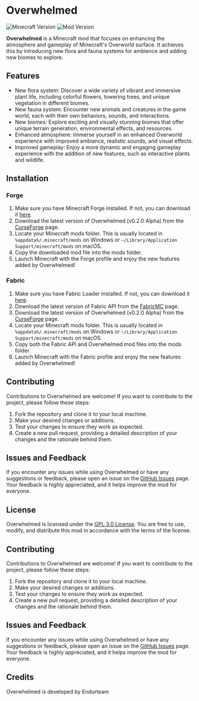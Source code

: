 # Overwhelmed

![Minecraft Version](https://img.shields.io/badge/Minecraft%20Version-1.20.0-brightgreen.svg)
![Mod Version](https://img.shields.io/badge/Mod%20Version-0.2.0%20Alpha-blue.svg)

**Overwhelmed** is a Minecraft mod that focuses on enhancing the atmosphere and gameplay of Minecraft's Overworld surface. It achieves this by introducing new flora and fauna systems for ambience and adding new biomes to explore.

## Features

- New flora system: Discover a wide variety of vibrant and immersive plant life, including colorful flowers, towering trees, and unique vegetation in different biomes.
- New fauna system: Encounter new animals and creatures in the game world, each with their own behaviors, sounds, and interactions.
- New biomes: Explore exciting and visually stunning biomes that offer unique terrain generation, environmental effects, and resources.
- Enhanced atmosphere: Immerse yourself in an enhanced Overworld experience with improved ambiance, realistic sounds, and visual effects.
- Improved gameplay: Enjoy a more dynamic and engaging gameplay experience with the addition of new features, such as interactive plants and wildlife.

## Installation

### Forge

1. Make sure you have Minecraft Forge installed. If not, you can download it [here](https://files.minecraftforge.net/).
2. Download the latest version of Overwhelmed (v0.2.0 Alpha) from the [CurseForge](https://www.curseforge.com/minecraft/mc-mods/overwhelmed) page.
3. Locate your Minecraft mods folder. This is usually located in `%appdata%/.minecraft/mods` on Windows or `~/Library/Application Support/minecraft/mods` on macOS.
4. Copy the downloaded mod file into the mods folder.
5. Launch Minecraft with the Forge profile and enjoy the new features added by Overwhelmed!

### Fabric

1. Make sure you have Fabric Loader installed. If not, you can download it [here](https://fabricmc.net/use/).
2. Download the latest version of Fabric API from the [FabricMC](https://www.curseforge.com/minecraft/mc-mods/fabric-api) page.
3. Download the latest version of Overwhelmed (v0.2.0 Alpha) from the [CurseForge](https://www.curseforge.com/minecraft/mc-mods/overwhelmed) page.
4. Locate your Minecraft mods folder. This is usually located in `%appdata%/.minecraft/mods` on Windows or `~/Library/Application Support/minecraft/mods` on macOS.
5. Copy both the Fabric API and Overwhelmed mod files into the mods folder.
6. Launch Minecraft with the Fabric profile and enjoy the new features added by Overwhelmed!

## Contributing

Contributions to Overwhelmed are welcome! If you want to contribute to the project, please follow these steps:

1. Fork the repository and clone it to your local machine.
2. Make your desired changes or additions.
3. Test your changes to ensure they work as expected.
4. Create a new pull request, providing a detailed description of your changes and the rationale behind them.

## Issues and Feedback

If you encounter any issues while using Overwhelmed or have any suggestions or feedback, please open an issue on the [GitHub Issues](https://github.com/yourusername/overwhelmed/issues) page. Your feedback is highly appreciated, and it helps improve the mod for everyone.

## License

Overwhelmed is licensed under the [GPL 3.0 License](https://www.gnu.org/licenses/gpl-3.0.en.html). You are free to use, modify, and distribute this mod in accordance with the terms of the license.

## Contributing

Contributions to Overwhelmed are welcome! If you want to contribute to the project, please follow these steps:

1. Fork the repository and clone it to your local machine.
2. Make your desired changes or additions.
3. Test your changes to ensure they work as expected.
4. Create a new pull request, providing a detailed description of your changes and the rationale behind them.

## Issues and Feedback

If you encounter any issues while using Overwhelmed or have any suggestions or feedback, please open an issue on the [GitHub Issues](https://github.com/yourusername/overwhelmed/issues) page. Your feedback is highly appreciated, and it helps improve the mod for everyone.

## Credits

Overwhelmed is developed by Endurteam
